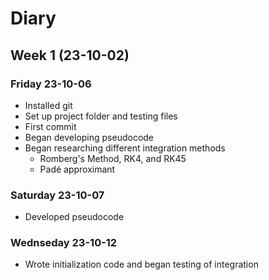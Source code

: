 # Diary #

## Week 1 (23-10-02)
### Friday 23-10-06 ###

- Installed git
- Set up project folder and testing files
- First commit
- Began developing pseudocode
- Began researching different integration methods
    - Romberg's Method, RK4, and RK45
    - Padé approximant

### Saturday 23-10-07 ###

- Developed pseudocode

### Wednseday 23-10-12 ###

- Wrote initialization code and began testing of integration
